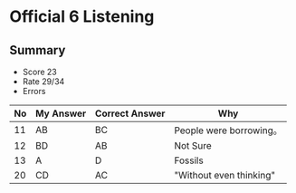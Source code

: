 # Official 6 Listening
## Summary
- Score 23
- Rate 29/34
- Errors


| No | My Answer | Correct Answer | Why |
|----|-----------|----------------|-----|
| 11 | AB       | BC              |  People were borrowing。|
| 12| BD | AB | Not Sure |
| 13 | A  | D         | Fossils |
| 20 | CD    | AC              | "Without even thinking" |
